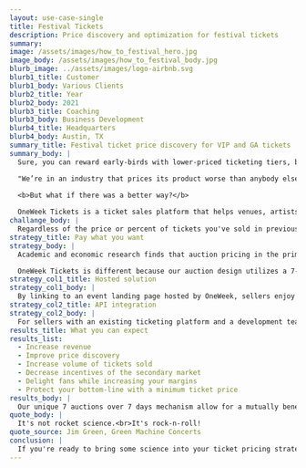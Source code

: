 ```yaml
---
layout: use-case-single
title: Festival Tickets
description: Price discovery and optimization for festival tickets
summary: 
image: /assets/images/how_to_festival_hero.jpg
image_body: /assets/images/how_to_festival_body.jpg
blurb_image: ../assets/images/logo-airbnb.svg
blurb1_title: Customer
blurb1_body: Various Clients
blurb2_title: Year
blurb2_body: 2021
blurb3_title: Coaching
blurb3_body: Business Development
blurb4_title: Headquarters
blurb4_body: Austin, TX
summary_title: Festival ticket price discovery for VIP and GA tickets
summary_body: |
  Sure, you can reward early-birds with lower-priced ticketing tiers, but that just increases profit-margins for scalpers and the secondary market, at your expense.

  "We’re in an industry that prices its product worse than anybody else," stated Terry Barnes, former chairman of Ticketmaster, to the Wallstreet Journal. Promoters have imperfect tools to help them determine ticket prices. These tools tend to be a combination of dated historical data and gut feel.
  
  <b>But what if there was a better way?</b>

  OneWeek Tickets is a ticket sales platform that helps venues, artists, and promoters optimize festival ticket pricing. We maximize festival ticket sales volume and revenues with auction-based price discovery for any event.
challange_body: |
  Regardless of the price or percent of tickets you've sold in previous festival years, you've left money on the table. For GA tickets, and especially VIP packages, there is a market fight to scoop up tickets to your event. How can you ensure you're setting the fairest price for everyone involved, as well as maximizing your revenue and sales volume?
strategy_title: Pay what you want
strategy_body: |
  Academic and economic research finds that auction pricing in the primary market significantly improves price discovery, <b>roughly doubles promoter revenues</b>, and minimizes the incentive of secondary market players to scoop up low-priced tickets and resell them on the secondary market. 

  OneWeek Tickets is different because our auction design utilizes a 7-day recurring blind auction, providing data to sellers and opportunities to buyers to engage in a conversation which results in the optimal market price to be discovered for any event.
strategy_col1_title: Hosted solution
strategy_col1_body: |
  By linking to an event landing page hosted by OneWeek, sellers enjoy a full suite of seller tools, including the OneWeek auction, user management, payment processing, data analytics, and ticketing issuance. 
strategy_col2_title: API integration
strategy_col2_body: |
  For sellers with an existing ticketing platform and a development team, our API can be utilized for running the auction and triggering email events that fire on any ticketing platform the seller chooses to integrate with. 
results_title: What you can expect
results_list:
  - Increase revenue 
  - Improve price discovery
  - Increase volume of tickets sold
  - Decrease incentives of the secondary market 
  - Delight fans while increasing your margins
  - Protect your bottom-line with a minimum ticket price
results_body: |
  Our unique 7 auctions over 7 days mechanism allow for a mutually beneficial process to determine what price the market is willing to bear. 
quote_body: |
  It's not rocket science.<br>It's rock-n-roll!
quote_source: Jim Green, Green Machine Concerts
conclusion: |
  If you're ready to bring some science into your ticket pricing strategy, get in touch with us today. We will be happy to answer your questions, address your concerns, and work with you to ensure that your business and everyone else involved has a great day!
---
```

